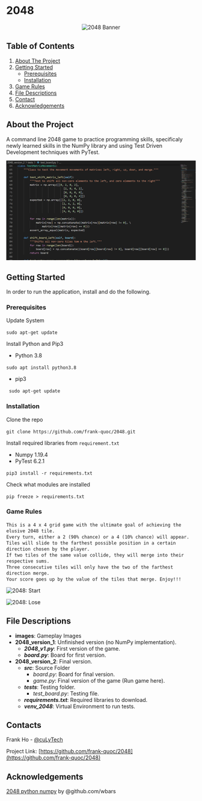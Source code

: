 # 2048

<p align="center">
  <img src="https://i1.wp.com/itsfoss.com/wp-content/uploads/2018/07/play-2048-game-linux.jpeg?fit=800%2C450&ssl=1" alt="2048 Banner"/>
</p>

## Table of Contents

1. [About The Project](README.md#about-the-project)
2. [Getting Started](README.md#getting-started)
    * [Prerequisites](README.md#prerequisites)
    * [Installation](README.md#installation)
3. [Game Rules](README.md#game-rules)
4. [File Descriptions](README.md#file-descriptions)
5. [Contact](README.md#contact)
6. [Acknowledgements](README.md#contact)

## About the Project

A command line 2048 game to practice programming skills, specificaly newly learned skills in the NumPy library and using Test Driven Development techniques with PyTest.

![2048: Testing Code](/images/2048_testing_code.png)

## Getting Started

In order to run the application, install and do the following.

### Prerequisites
Update System

```sudo apt-get update```

Install Python and Pip3
  * Python 3.8
  
  ```sudo apt install python3.8 ```

  * pip3
  
  ``` sudo apt-get update```

### Installation

Clone the repo
  
  ```git clone https://github.com/frank-quoc/2048.git```

Install required libraries from ```requirement.txt```
  * Numpy 1.19.4
  * PyTest 6.2.1
  
  ```pip3 install -r requirements.txt```
  
Check what modules are installed
  
  ```pip freeze > requirements.txt```
  

### Game Rules
```
This is a 4 x 4 grid game with the ultimate goal of achieving the elusive 2048 tile.
Every turn, either a 2 (90% chance) or a 4 (10% chance) will appear. 
Tiles will slide to the farthest possible position in a certain direction chosen by the player.
If two tiles of the same value collide, they will merge into their respective sums.
Three consecutive tiles will only have the two of the farthest direction merge.
Your score goes up by the value of the tiles that merge. Enjoy!!!
```

![2048: Start](/images/2048_start_game.png)

![2048: Lose](/images/2048_lose_cond.png)

## File Descriptions
- **images**: Gameplay Images
- **2048_version_1**: Unfinished version (no NumPy implementation).
    - ***2048_v1.py***: First version of the game.
    - ***board.py***: Board for first version.
- **2048_version_2**: Final version.
    - ***src***: Source Folder
        - *board.py*: Board for final version.
        - *game.py*: Final version of the game (Run game here).
    - ***tests***: Testing folder.
        - *test_board.py*: Testing file.
    - ***requirements.txt***: Required libraries to download.
    - ***venv_2048***: Virtual Environment to run tests.

## Contacts

Frank Ho - [@cuLyTech](https://twitter.com/culyTech)

Project Link: [https://github.com/frank-quoc/2048](https://github.com/frank-quoc/2048)

## Acknowledgements
[2048 python numpy](https://medium.com/byte-tales/the-classic-tic-tac-toe-game-in-python-3-1427c68b8874) by @github.com/wbars
